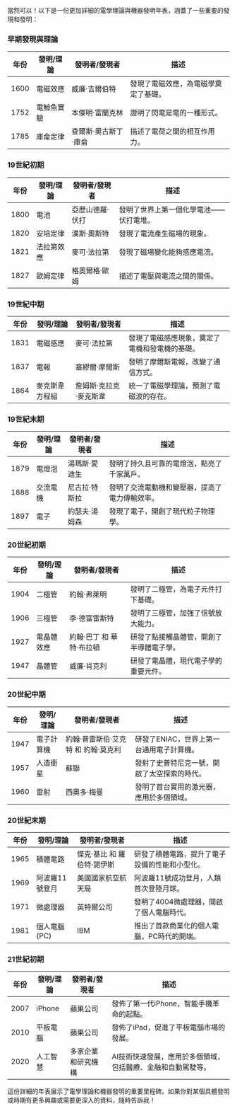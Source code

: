 當然可以！以下是一份更加詳細的電學理論與機器發明年表，涵蓋了一些重要的發現和發明：

### 早期發現與理論
| 年份 | 發明/理論 | 發明者/發現者 | 描述 |
|------|------------|----------------|------|
| 1600 | 電磁效應 | 威廉·吉爾伯特 | 發現了電磁效應，為電磁學奠定了基礎。 |
| 1752 | 電鯨魚實驗 | 本傑明·富蘭克林 | 證明了閃電是電的一種形式。 |
| 1785 | 庫侖定律 | 查爾斯·奧古斯丁·庫侖 | 描述了電荷之間的相互作用力。 |

### 19世紀初期
| 年份 | 發明/理論 | 發明者/發現者 | 描述 |
|------|------------|----------------|------|
| 1800 | 電池 | 亞歷山德羅·伏打 | 發明了世界上第一個化學電池——伏打電堆。 |
| 1820 | 安培定律 | 漢斯·奧斯特 | 發現了電流產生磁場的現象。 |
| 1821 | 法拉第效應 | 麥可·法拉第 | 發現了磁場變化能夠感應電流。 |
| 1827 | 歐姆定律 | 格奧爾格·歐姆 | 描述了電壓與電流之間的關係。 |

### 19世紀中期
| 年份 | 發明/理論 | 發明者/發現者 | 描述 |
|------|------------|----------------|------|
| 1831 | 電磁感應 | 麥可·法拉第 | 發現了電磁感應現象，奠定了電機和發電機的基礎。 |
| 1837 | 電報 | 塞繆爾·摩爾斯 | 發明了摩爾斯電報，改變了通信方式。 |
| 1864 | 麥克斯韋方程組 | 詹姆斯·克拉克·麥克斯韋 | 統一了電磁學理論，預測了電磁波的存在。 |

### 19世紀末期
| 年份 | 發明/理論 | 發明者/發現者 | 描述 |
|------|------------|----------------|------|
| 1879 | 電燈泡 | 湯瑪斯·愛迪生 | 發明了持久且可靠的電燈泡，點亮了千家萬戶。 |
| 1888 | 交流電機 | 尼古拉·特斯拉 | 發明了交流電動機和變壓器，提高了電力傳輸效率。 |
| 1897 | 電子 | 約瑟夫·湯姆森 | 發現了電子，開創了現代粒子物理學。 |

### 20世紀初期
| 年份 | 發明/理論 | 發明者/發現者 | 描述 |
|------|------------|----------------|------|
| 1904 | 二極管 | 約翰·弗萊明 | 發明了二極管，為電子元件打下基礎。 |
| 1906 | 三極管 | 李·德富雷斯特 | 發明了三極管，加強了信號放大能力。 |
| 1927 | 電晶體效應 | 約翰·巴丁 和 華特·布拉頓 | 研發了點接觸晶體管，開創了半導體電子學。 |
| 1947 | 晶體管 | 威廉·肖克利 | 研發了電晶體，現代電子學的重要元件。 |

### 20世紀中期
| 年份 | 發明/理論 | 發明者/發現者 | 描述 |
|------|------------|----------------|------|
| 1947 | 電子計算機 | 約翰·普雷斯伯·艾克特 和 約翰·莫克利 | 研發了ENIAC，世界上第一台通用電子計算機。 |
| 1957 | 人造衛星 | 蘇聯 | 發射了史普特尼克一號，開啟了太空探索的時代。 |
| 1960 | 雷射 | 西奧多·梅曼 | 發明了首台實用的激光器，應用於多個領域。 |

### 20世紀末期
| 年份 | 發明/理論 | 發明者/發現者 | 描述 |
|------|------------|----------------|------|
| 1965 | 積體電路 | 傑克·基比 和 羅伯特·諾伊斯 | 研發了積體電路，提升了電子設備的性能和小型化。 |
| 1969 | 阿波羅11號登月 | 美國國家航空航天局 | 阿波羅11號成功登月，人類首次登陸月球。 |
| 1971 | 微處理器 | 英特爾公司 | 發明了4004微處理器，開啟了個人電腦時代。 |
| 1981 | 個人電腦 (PC) | IBM | 推出了首款商業化的個人電腦，PC時代的開端。 |

### 21世紀初期
| 年份 | 發明/理論 | 發明者/發現者 | 描述 |
|------|------------|----------------|------|
| 2007 | iPhone | 蘋果公司 | 發佈了第一代iPhone，智能手機革命的起點。 |
| 2010 | 平板電腦 | 蘋果公司 | 發佈了iPad，促進了平板電腦市場的發展。 |
| 2020 | 人工智慧 | 多家企業和研究機構 | AI技術快速發展，應用於多個領域，包括醫療、金融和自動駕駛等。 |

這份詳細的年表展示了電學理論和機器發明的重要里程碑。如果你對某個具體發明或時期有更多興趣或需要更深入的資料，隨時告訴我！